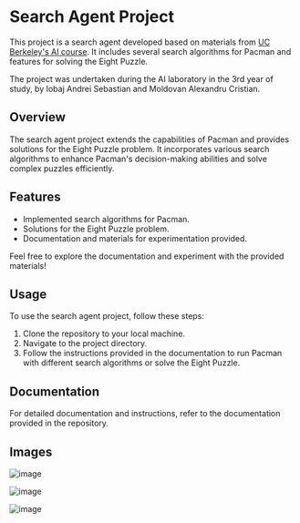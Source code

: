 # Search Agent Project

This project is a search agent developed based on materials from [UC Berkeley's AI course](http://ai.berkeley.edu/). It includes several search algorithms for Pacman and features for solving the Eight Puzzle.

The project was undertaken during the AI laboratory in the 3rd year of study, by Iobaj Andrei Sebastian and Moldovan Alexandru Cristian.

## Overview

The search agent project extends the capabilities of Pacman and provides solutions for the Eight Puzzle problem. It incorporates various search algorithms to enhance Pacman's decision-making abilities and solve complex puzzles efficiently.

## Features

- Implemented search algorithms for Pacman.
- Solutions for the Eight Puzzle problem.
- Documentation and materials for experimentation provided.

Feel free to explore the documentation and experiment with the provided materials!

## Usage

To use the search agent project, follow these steps:

1. Clone the repository to your local machine.
2. Navigate to the project directory.
3. Follow the instructions provided in the documentation to run Pacman with different search algorithms or solve the Eight Puzzle.

## Documentation

For detailed documentation and instructions, refer to the documentation provided in the repository.

## Images

![image](https://github.com/DelGha/AI-Agents-Puzzles/assets/116180026/bd3df682-2cdd-4b83-ae9a-276d46faa870)


![image](https://github.com/DelGha/AI-Agents-Puzzles/assets/116180026/4a34cad1-6213-4ebe-b8d6-6bedf350aead)


![image](https://github.com/DelGha/AI-Agents-Puzzles/assets/116180026/e44cab34-2898-4bf5-81a2-1d868512266a)



